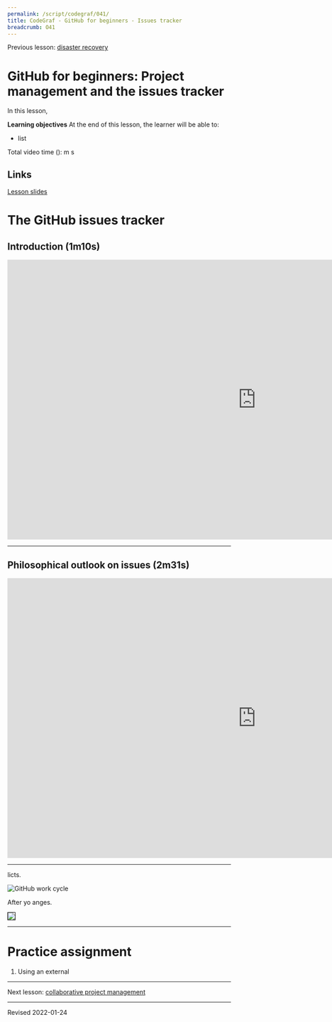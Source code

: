 ```yaml
---
permalink: /script/codegraf/041/
title: CodeGraf - GitHub for beginners - Issues tracker
breadcrumb: O41
---
```


Previous lesson: [disaster recovery](../019)

# GitHub for beginners: Project management and the issues tracker

In this lesson, 

**Learning objectives** At the end of this lesson, the learner will be able to:
- list 

Total video time ():  m  s

## Links

[Lesson slides](../slides/lesson041.pdf)

# The GitHub issues tracker

## Introduction (1m10s)

<iframe width="1120" height="630" src="https://www.youtube.com/embed/JQ7Ow1qKIG0" frameborder="0" allow="accelerometer; autoplay; encrypted-media; gyroscope; picture-in-picture" allowfullscreen></iframe>

----

## Philosophical outlook on issues (2m31s)

<iframe width="1120" height="630" src="https://www.youtube.com/embed/mMXYTpXJPrs" frameborder="0" allow="accelerometer; autoplay; encrypted-media; gyroscope; picture-in-picture" allowfullscreen></iframe>

----

licts.

![GitHub work cycle](../../../manage/control/github/images-clone/work-cycle.png)

After yo
anges.

<img src="../../../manage/control/github/images-clone/download-changes.png" style="border:1px solid black">



----

# Practice assignment

1. Using an external

----

Next lesson: [collaborative project management](../042)

----
Revised 2022-01-24
